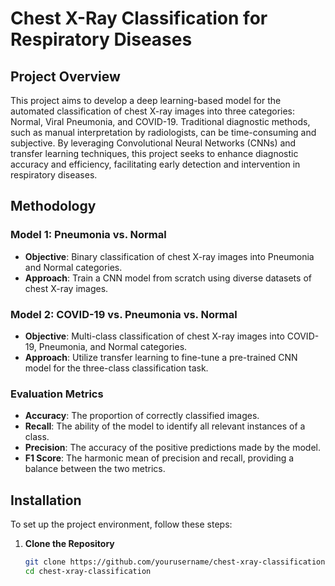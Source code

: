 
# Chest X-Ray Classification for Respiratory Diseases

## Project Overview

This project aims to develop a deep learning-based model for the automated classification of chest X-ray images into three categories: Normal, Viral Pneumonia, and COVID-19. Traditional diagnostic methods, such as manual interpretation by radiologists, can be time-consuming and subjective. By leveraging Convolutional Neural Networks (CNNs) and transfer learning techniques, this project seeks to enhance diagnostic accuracy and efficiency, facilitating early detection and intervention in respiratory diseases.

## Methodology

### Model 1: Pneumonia vs. Normal

- **Objective**: Binary classification of chest X-ray images into Pneumonia and Normal categories.
- **Approach**: Train a CNN model from scratch using diverse datasets of chest X-ray images.

### Model 2: COVID-19 vs. Pneumonia vs. Normal

- **Objective**: Multi-class classification of chest X-ray images into COVID-19, Pneumonia, and Normal categories.
- **Approach**: Utilize transfer learning to fine-tune a pre-trained CNN model for the three-class classification task.

### Evaluation Metrics

- **Accuracy**: The proportion of correctly classified images.
- **Recall**: The ability of the model to identify all relevant instances of a class.
- **Precision**: The accuracy of the positive predictions made by the model.
- **F1 Score**: The harmonic mean of precision and recall, providing a balance between the two metrics.

## Installation

To set up the project environment, follow these steps:

1. **Clone the Repository**

   ```bash
   git clone https://github.com/yourusername/chest-xray-classification.git
   cd chest-xray-classification
